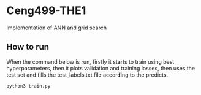 # Ceng499-THE1

Implementation of ANN and grid search

## How to run 

When the command below is run, firstly it starts to train using best hyperparameters, then it plots validation and training losses, then uses the test set and fills the test_labels.txt file according to the predicts. 
```bash
python3 train.py
```

